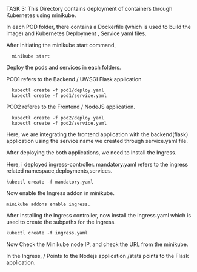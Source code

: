 TASK 3:
This Directory contains deployment of containers through Kubernetes using minikube.

In each POD folder, there contains a Dockerfile (which is used to build the image) and Kubernetes Deployment , Service yaml files.

After Initiating the minikube start command,

      minikube start

Deploy the pods and services in each folders.

POD1 refers to the Backend / UWSGI Flask application

      kubectl create -f pod1/deploy.yaml
      kubectl create -f pod1/service.yaml

POD2 referes to the Frontend / NodeJS application.

      kubectl create -f pod2/deploy.yaml
      kubectl create -f pod2/service.yaml

Here, we are integrating the frontend application with the backend(flask) application using the service name we created through service.yaml file.

After deploying the both applications, we need to Install the Ingress.

Here, i deployed ingress-controller.
mandatory.yaml refers to the ingress related namespace,deployments,services.

    kubectl create -f mandatory.yaml

Now enable the Ingress addon in minikube.

    minikube addons enable ingress.


After Installing the Ingress controller, now install the ingress.yaml which is used to create the subpaths for the ingress.

    kubectl create -f ingress.yaml
    
Now Check the Minikube node IP, and check the URL from the minikube.

In the Ingress,
/  Points to the Nodejs application 
/stats points to the Flask application.




